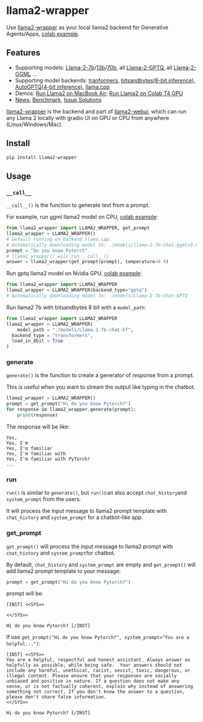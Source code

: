 # llama2-wrapper

Use [llama2-wrapper](https://pypi.org/project/llama2-wrapper/) as your local llama2 backend for Generative Agents/Apps, [colab example](https://github.com/liltom-eth/llama2-webui/blob/main/colab/Llama_2_7b_Chat_GPTQ.ipynb). 

## Features

- Supporting models: [Llama-2-7b](https://huggingface.co/meta-llama/Llama-2-7b-chat-hf)/[13b](https://huggingface.co/llamaste/Llama-2-13b-chat-hf)/[70b](https://huggingface.co/llamaste/Llama-2-70b-chat-hf), all [Llama-2-GPTQ](https://huggingface.co/TheBloke/Llama-2-7b-Chat-GPTQ), all [Llama-2-GGML](https://huggingface.co/TheBloke/Llama-2-7B-Chat-GGML) ...
- Supporting model backends: [tranformers](https://github.com/huggingface/transformers), [bitsandbytes(8-bit inference)](https://github.com/TimDettmers/bitsandbytes), [AutoGPTQ(4-bit inference)](https://github.com/PanQiWei/AutoGPTQ), [llama.cpp](https://github.com/ggerganov/llama.cpp)
- Demos: [Run Llama2 on MacBook Air](https://twitter.com/liltom_eth/status/1682791729207070720?s=20); [Run Llama2 on Colab T4 GPU](https://github.com/liltom-eth/llama2-webui/blob/main/colab/Llama_2_7b_Chat_GPTQ.ipynb)
- [News](https://github.com/liltom-eth/llama2-webui/blob/main/docs/news.md), [Benchmark](https://github.com/liltom-eth/llama2-webui/blob/main/docs/performance.md), [Issue Solutions](https://github.com/liltom-eth/llama2-webui/blob/main/docs/issues.md)

[llama2-wrapper](https://pypi.org/project/llama2-wrapper/)  is the backend and part of [llama2-webui](https://github.com/liltom-eth/llama2-webui), which can run any Llama 2 locally with gradio UI on GPU or CPU from anywhere (Linux/Windows/Mac).

## Install

```bash
pip install llama2-wrapper
```

## Usage

###  `__call__`

`__call__()` is the function to generate text from a prompt. 

For example, run ggml llama2 model on CPU, [colab example](https://github.com/liltom-eth/llama2-webui/blob/main/colab/ggmlv3_q4_0.ipynb):

```python
from llama2_wrapper import LLAMA2_WRAPPER, get_prompt 
llama2_wrapper = LLAMA2_WRAPPER()
# Default running on backend llama.cpp.
# Automatically downloading model to: ./models/llama-2-7b-chat.ggmlv3.q4_0.bin
prompt = "Do you know Pytorch"
# llama2_wrapper() will run __call__()
answer = llama2_wrapper(get_prompt(prompt), temperature=0.9)
```

Run gptq llama2 model on Nvidia GPU, [colab example](https://github.com/liltom-eth/llama2-webui/blob/main/colab/Llama_2_7b_Chat_GPTQ.ipynb):

```python
from llama2_wrapper import LLAMA2_WRAPPER 
llama2_wrapper = LLAMA2_WRAPPER(backend_type="gptq")
# Automatically downloading model to: ./models/Llama-2-7b-Chat-GPTQ
```

Run llama2 7b with bitsandbytes 8 bit with a `model_path`:

```python
from llama2_wrapper import LLAMA2_WRAPPER 
llama2_wrapper = LLAMA2_WRAPPER(
	model_path = "./models/Llama-2-7b-chat-hf",
  backend_type = "transformers",
  load_in_8bit = True
)
```

### generate

`generate()` is the function to create a generator of response from a prompt.

This is useful when you want to stream the output like typing in the chatbot.

```python
llama2_wrapper = LLAMA2_WRAPPER()
prompt = get_prompt("Hi do you know Pytorch?")
for response in llama2_wrapper.generate(prompt):
	print(response)

```

The response will be like:

```
Yes, 
Yes, I'm 
Yes, I'm familiar 
Yes, I'm familiar with 
Yes, I'm familiar with PyTorch! 
...
```

### run

`run()` is similar to `generate()`, but `run()`can also accept `chat_history`and `system_prompt` from the users.

It will process the input message to llama2 prompt template with `chat_history` and `system_prompt` for a chatbot-like app.

### get_prompt

`get_prompt()` will process the input message to llama2 prompt with `chat_history` and `system_prompt`for chatbot.

By default, `chat_history` and `system_prompt` are empty and `get_prompt()` will add llama2 prompt template to your message:

```python
prompt = get_prompt("Hi do you know Pytorch?")
```

prompt will be:

```
[INST] <<SYS>>

<</SYS>>

Hi do you know Pytorch? [/INST]
```

If use `get_prompt("Hi do you know Pytorch?", system_prompt="You are a helpful...")`:

```
[INST] <<SYS>>
You are a helpful, respectful and honest assistant. Always answer as helpfully as possible, while being safe.  Your answers should not include any harmful, unethical, racist, sexist, toxic, dangerous, or illegal content. Please ensure that your responses are socially unbiased and positive in nature. If a question does not make any sense, or is not factually coherent, explain why instead of answering something not correct. If you don't know the answer to a question, please don't share false information.
<</SYS>>

Hi do you know Pytorch? [/INST]
```